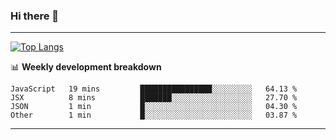 ### Hi there 👋

-------
[![Top Langs](https://github-readme-stats.vercel.app/api/top-langs/?username=ashish-r)](https://github.com/anuraghazra/github-readme-stats)

📊 **Weekly development breakdown**
<!--START_SECTION:waka-->
```text
JavaScript   19 mins         ████████████████░░░░░░░░░   64.13 % 
JSX          8 mins          ███████░░░░░░░░░░░░░░░░░░   27.70 % 
JSON         1 min           █░░░░░░░░░░░░░░░░░░░░░░░░   04.30 % 
Other        1 min           █░░░░░░░░░░░░░░░░░░░░░░░░   03.87 % 
```
<!--END_SECTION:waka-->
-------

<!--
**ashish-r/ashish-r** is a ✨ _special_ ✨ repository because its `README.md` (this file) appears on your GitHub profile.

Here are some ideas to get you started:

- 🔭 I’m currently working on ...
- 🌱 I’m currently learning ...
- 👯 I’m looking to collaborate on ...
- 🤔 I’m looking for help with ...
- 💬 Ask me about ...
- 📫 How to reach me: ...
- 😄 Pronouns: ...
- ⚡ Fun fact: ...
-->
